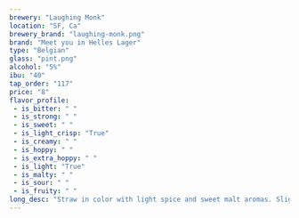 ```yaml
---
brewery: "Laughing Monk"
location: "SF, Ca"
brewery_brand: "laughing-monk.png"
brand: "Meet you in Helles Lager"
type: "Belgian"
glass: "pint.png"
alcohol: "5%"
ibu: "40"
tap_order: "117"
price: "8"
flavor_profile:
 - is_bitter: " "
 - is_strong: " "
 - is_sweet: " "
 - is_light_crisp: "True"
 - is_creamy: " "
 - is_hoppy: " "
 - is_extra_hoppy: " "
 - is_light: "True"
 - is_malty: " "
 - is_sour: " "
 - is_fruity: " "
long_desc: "Straw in color with light spice and sweet malt aromas. Slight bready flavor notes and the presence of esters round out this crisp and easy-drinking lager."
---
```


